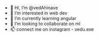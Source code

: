 - 👋 Hi, I’m @vedAhinave
- 👀 I’m interested in web dev
- 🌱 I’m currently learning angular
- 💞️ I’m looking to collaborate on ml
- 📫 connect me on instagram - vedu.exe

<!---
vedAhinave/vedAhinave is a ✨ special ✨ repository because its `README.md` (this file) appears on your GitHub profile.
You can click the Preview link to take a look at your changes.
--->

